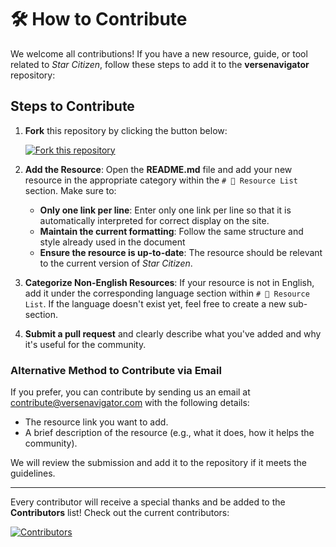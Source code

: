 # 🛠 How to Contribute

We welcome all contributions! If you have a new resource, guide, or tool related to _Star Citizen_, follow these steps to add it to the **versenavigator** repository:

## Steps to Contribute

1. **Fork** this repository by clicking the button below:
   
   [![Fork this repository](https://img.shields.io/github/forks/Anyma6/versenavigator?label=Fork%20this%20repository&style=social)](https://github.com/Anyma6/versenavigator/fork)

2. **Add the Resource**: Open the **README.md** file and add your new resource in the appropriate category within the `# 🚀 Resource List` section. Make sure to:
   - **Only one link per line**: Enter only one link per line so that it is automatically interpreted for correct display on the site.
   - **Maintain the current formatting**: Follow the same structure and style already used in the document
   - **Ensure the resource is up-to-date**: The resource should be relevant to the current version of _Star Citizen_.

3. **Categorize Non-English Resources**: If your resource is not in English, add it under the corresponding language section within `# 🚀 Resource List`. If the language doesn't exist yet, feel free to create a new sub-section.

4. **Submit a pull request** and clearly describe what you've added and why it's useful for the community.


### Alternative Method to Contribute via Email

If you prefer, you can contribute by sending us an email at contribute@versenavigator.com with the following details:
- The resource link you want to add.
- A brief description of the resource (e.g., what it does, how it helps the community).

We will review the submission and add it to the repository if it meets the guidelines.

---

Every contributor will receive a special thanks and be added to the **Contributors** list! Check out the current contributors:

[![Contributors](https://img.shields.io/github/contributors/Anyma6/versenavigator)](https://github.com/Anyma6/versenavigator/graphs/contributors)
